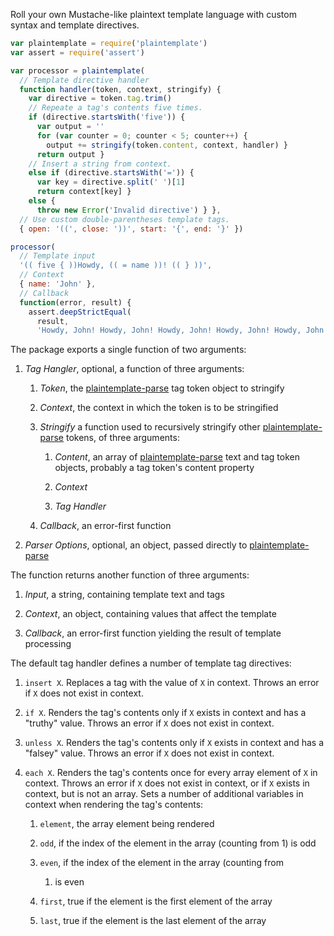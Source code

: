 Roll your own Mustache-like plaintext template language with custom
syntax and template directives.

```javascript
var plaintemplate = require('plaintemplate')
var assert = require('assert')

var processor = plaintemplate(
  // Template directive handler
  function handler(token, context, stringify) {
    var directive = token.tag.trim()
    // Repeate a tag's contents five times.
    if (directive.startsWith('five')) {
      var output = ''
      for (var counter = 0; counter < 5; counter++) {
        output += stringify(token.content, context, handler) }
      return output }
    // Insert a string from context.
    else if (directive.startsWith('=')) {
      var key = directive.split(' ')[1]
      return context[key] }
    else {
      throw new Error('Invalid directive') } },
  // Use custom double-parentheses template tags.
  { open: '((', close: '))', start: '{', end: '}' })

processor(
  // Template input
  '(( five { ))Howdy, (( = name ))! (( } ))',
  // Context
  { name: 'John' },
  // Callback
  function(error, result) {
    assert.deepStrictEqual(
      result,
      'Howdy, John! Howdy, John! Howdy, John! Howdy, John! Howdy, John! ') })
```

The package exports a single function of two arguments:

1. _Tag Hangler_, optional, a function of three arguments:

    1. _Token_, the [plaintemplate-parse][parse] tag token object to
       stringify

    2. _Context_, the context in which the token is to be stringified

    3. _Stringify_ a function used to recursively stringify other
       [plaintemplate-parse][parse] tokens, of three arguments:

        1. _Content_, an array of [plaintemplate-parse][parse] text and
           tag token objects, probably a tag token's content property

        2. _Context_

        3. _Tag Handler_

    4. _Callback_, an error-first function

2. _Parser Options_, optional, an object, passed directly to
   [plaintemplate-parse][parse]

The function returns another function of three arguments:

1. _Input_, a string, containing template text and tags

2. _Context_, an object, containing values that affect the template

3. _Callback_, an error-first function yielding the result of template
   processing

The default tag handler defines a number of template tag directives:

1. `insert X`. Replaces a tag with the value of `X` in context. Throws
   an error if `X` does not exist in context.

2. `if X`. Renders the tag's contents only if `X` exists in context and
   has a "truthy" value. Throws an error if `X` does not exist in context.

3. `unless X`. Renders the tag's contents only if `X` exists in context
   and has a "falsey" value. Throws an error if `X` does not exist in
   context.

4. `each X`. Renders the tag's contents once for every array element of
   `X` in context. Throws an error if `X` does not exist in context,
   or if `X` exists in context, but is not an array. Sets a number of
   additional variables in context when rendering the tag's contents:

    1. `element`, the array element being rendered

    2. `odd`, if the index of the element in the array (counting from 1)
       is odd

    3. `even`, if the index of the element in the array (counting from
       1) is even

    4. `first`, true if the element is the first element of the array

    5. `last`, true if the element is the last element of the array

[parse]: https://www.npmjs.com/packages/plaintemplate-parse
